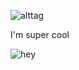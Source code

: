 ![alttag](https://i.postimg.cc/m27dPtGB/IMG-0573.gif) 

 I'm super cool

![hey](https://watermelon.crd.co/assets/images/gallery21/982517e1.gif?v=bc28efca)
